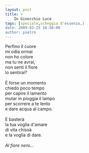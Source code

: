 ```yaml
---
layout: post
title: >
    In Ginocchio Luce
tags: [speciale,scheggia d'essenza,]
date: 2009-03-25 18:50:00
author: pietro
---
```

Perfino il cuore<br/>mi odia ormai<br/>non ho colore<br/>ma tu ne avrai,<br/>non senti il fiore<br/>lo sentirai?<br/><br/>È forse un momento<br/>chiedo poco tempo<br/>per capire il lamento<br/>mutar in pioggia il lampo<br/>per scorrere a te lento<br/>e dare acqua al campo.<br/><br/>E basterà<br/>la tua voglia d'amare<br/>di vita chissà<br/>e la voglia di dare.<br/><br/><span style="font-style: italic">Al fiore nero...</span>

